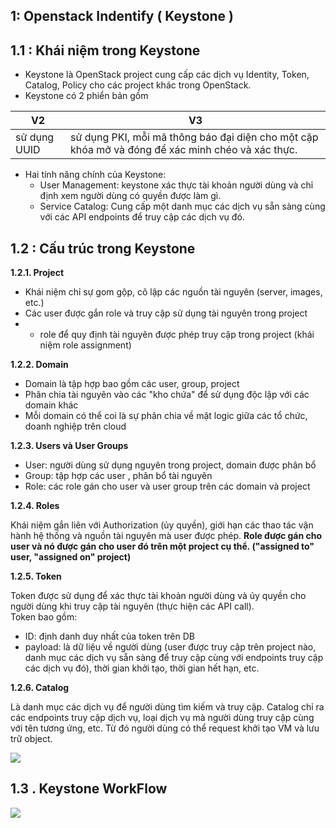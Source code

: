 
## 1: Openstack Indentify ( Keystone ) 

## 1.1 : Khái niệm trong Keystone
  
- Keystone là OpenStack project cung cấp các dịch vụ Identity, Token, Catalog, Policy cho các project khác trong OpenStack. 
- Keystone có 2 phiển bản gồm

| V2  | V3  |
|---|---|
| sử dụng UUID  |  sử dụng PKI, mỗi mã thông báo đại diện cho một cặp khóa mở và đóng để xác minh chéo và xác thực.  | 

- Hai tính năng chính của Keystone:
	-   User Management: keystone xác thực tài khoản người dùng và chỉ định xem người dùng có quyền được làm gì.
	-   Service Catalog: Cung cấp một danh mục các dịch vụ sẵn sàng cùng với các API endpoints để truy cập các dịch vụ đó.


## 1.2 : Cấu trúc trong Keystone

**1.2.1. Project**

-   Khái niệm chỉ sự gom gộp, cô lập các nguồn tài nguyên (server, images, etc.)
-  Các user được gắn role và truy cập sử dụng tài nguyên trong project
-   -   role để quy định tài nguyên được phép truy cập trong project (khái niệm role assignment)

**1.2.2. Domain**
   -   Domain là tập hợp bao gồm các user, group, project
   -   Phân chia tài nguyên vào các "kho chứa" để sử dụng độc lập với các domain khác
   -   Mỗi domain có thể coi là sự phân chia về mặt logic giữa các tổ chức, doanh nghiệp trên cloud

**1.2.3. Users và User Groups**

-   User: người dùng sử dụng nguyên trong project, domain được phân bổ
-   Group: tập hợp các user , phân bổ tài nguyên
-   Role: các role gán cho user và user group trên các domain và project 

**1.2.4. Roles**

Khái niệm gắn liên với Authorization (ủy quyền), giới hạn các thao tác vận hành hệ thống và nguồn tài nguyên mà user được phép.  **Role được gán cho user và nó được gán cho user đó trên một project cụ thể. ("assigned to" user, "assigned on" project)**

**1.2.5. Token**

Token được sử dụng để xác thực tài khoản người dùng và ủy quyền cho người dùng khi truy cập tài nguyên (thực hiện các API call).  
Token bao gồm:
-   ID: định danh duy nhất của token trên DB
-   payload: là dữ liệu về người dùng (user được truy cập trên project nào, danh mục các dịch vụ sẵn sàng để truy cập cùng với endpoints truy cập các dịch vụ đó), thời gian khởi tạo, thời gian hết hạn, etc.

**1.2.6. Catalog**  

Là danh mục các dịch vụ để người dùng tìm kiếm và truy cập. Catalog chỉ ra các endpoints truy cập dịch vụ, loại dịch vụ mà người dùng truy cập cùng với tên tương ứng, etc. Từ đó người dùng có thể request khởi tạo VM và lưu trữ object.



![](https://camo.githubusercontent.com/8a5debcf7776f4c94a8c119510ab8f74b325be3c/687474703a2f2f312e62702e626c6f6773706f742e636f6d2f2d424c456c53354c487262492f5646634f774b714e3750492f41414141414141414150772f734f692d686a34474a2d512f73313630302f6b657973746f6e655f6261636b656e64732e706e67)


## 1.3 . Keystone WorkFlow

![](https://camo.githubusercontent.com/df9544d836ef42aec47fe777b7427680d7eb4453/687474703a2f2f692e696d6775722e636f6d2f566148594834382e706e67)
